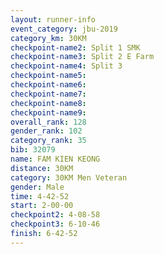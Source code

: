 ```yaml
---
layout: runner-info 
event_category: jbu-2019 
category_km: 30KM 
checkpoint-name2: Split 1 SMK 
checkpoint-name3: Split 2 E Farm 
checkpoint-name4: Split 3 
checkpoint-name5: 
checkpoint-name6: 
checkpoint-name7: 
checkpoint-name8: 
checkpoint-name9: 
overall_rank: 128
gender_rank: 102
category_rank: 35
bib: 32079
name: FAM KIEN KEONG
distance: 30KM
category: 30KM Men Veteran
gender: Male
time: 4-42-52
start: 2-00-00
checkpoint2: 4-08-58
checkpoint3: 6-10-46
finish: 6-42-52
---
```

